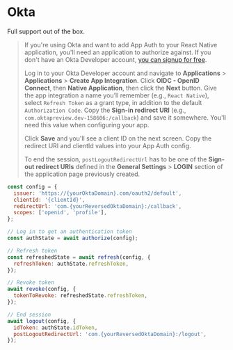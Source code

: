# Okta

Full support out of the box.

> If you're using Okta and want to add App Auth to your React Native application, you'll need an application to authorize against. If you don't have an Okta Developer account, [you can signup for free](https://developer.okta.com/signup/).
>
> Log in to your Okta Developer account and navigate to **Applications** > **Applications** > **Create App Integration**. Click **OIDC - OpenID Connect**, then **Native Application**, then click the **Next** button. Give the app integration a name you’ll remember (e.g., `React Native`), select `Refresh Token` as a grant type, in addition to the default `Authorization Code`. Copy the **Sign-in redirect URI** (e.g., `com.oktapreview.dev-158606:/callback`) and save it somewhere. You'll need this value when configuring your app.
>
> Click **Save** and you'll see a client ID on the next screen. Copy the redirect URI and clientId values into your App Auth config.
>
> To end the session, `postLogoutRedirectUrl` has to be one of the **Sign-out redirect URIs** defined in the **General Settings** > **LOGIN** section of the application page previously created.

```js
const config = {
  issuer: 'https://{yourOktaDomain}.com/oauth2/default',
  clientId: '{clientId}',
  redirectUrl: 'com.{yourReversedOktaDomain}:/callback',
  scopes: ['openid', 'profile'],
};

// Log in to get an authentication token
const authState = await authorize(config);

// Refresh token
const refreshedState = await refresh(config, {
  refreshToken: authState.refreshToken,
});

// Revoke token
await revoke(config, {
  tokenToRevoke: refreshedState.refreshToken,
});

// End session
await logout(config, {
  idToken: authState.idToken,
  postLogoutRedirectUrl: 'com.{yourReversedOktaDomain}:/logout',
});
```
